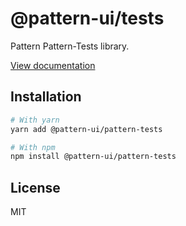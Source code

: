 # @pattern-ui/tests

Pattern Pattern-Tests library.

[View documentation](https://pattern.icu/)

## Installation

```sh
# With yarn
yarn add @pattern-ui/pattern-tests

# With npm
npm install @pattern-ui/pattern-tests
```

## License

MIT
